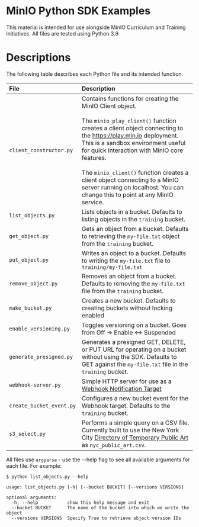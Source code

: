 # MinIO Python SDK Examples

This material is intended for use alongside MinIO Curriculum and Training
initiatives. All files are tested using Python 3.9

# Descriptions

The following table describes each Python file and its intended function. 

| File                     | Description |
| :---                     | :---        |
| `client_constructor.py`  | Contains functions for creating the MinIO Client object. <br><br>The `minio_play_client()` function creates a client object connecting to the https://play.min.io deployment. This is a sandbox environment useful for quick interaction with MinIO core features. <br><br>The `minio_client()` function creates a client object connecting to a MinIO server running on localhost. You can change this to point at any MinIO service. |
| `list_objects.py`        | Lists objects in a bucket. Defaults to listing objects in the `training` bucket. |
| `get_object.py`          | Gets an object from a bucket. Defaults to retrieving the `my-file.txt` object from the `training` bucket. |
| `put_object.py`          | Writes an object to a bucket. Defaults to writing the `my-file.txt` file to `training/my-file.txt` |
| `remove_object.py`       | Removes an object from a bucket. Defaults to removing the `my-file.txt` file from the `training` bucket.|
| `make_bucket.py`         | Creates a new bucket. Defaults to creating buckets without locking enabled |
| `enable_versioning.py`   | Toggles versioning on a bucket. Goes from Off -> Enable <-> Suspended |
| `generate_presigned.py`  | Generates a presigned GET, DELETE, or PUT URL for operating on a bucket without using the SDK. Defaults to GET against the `my-file.txt` file in the `training` bucket. |
| `webhook-server.py`      | Simple HTTP server for use as a [Webhook Notification Target](https://docs.min.io/minio/baremetal/monitoring/bucket-notifications/publish-events-to-webhook.html#minio-bucket-notifications-publish-webhook) |
| `create_bucket_event.py` | Configures a new bucket event for the Webhook target. Defaults to the `training` bucket. |
| `s3_select.py`           | Performs a simple query on a CSV file. Currently built to use the New York City [Directory of Temporary Public Art](https://data.cityofnewyork.us/Recreation/Directory-of-Temporary-Public-Art/zhrf-jnt6) as `nyc_public_art.csv`. |





All files use `argparse` - use the --help flag to see all available arguments for each file. For example:

```shell
$ python list_objects.py --help

usage: list_objects.py [-h] [--bucket BUCKET] [--versions VERSIONS]

optional arguments:
  -h, --help           show this help message and exit
  --bucket BUCKET      The name of the bucket into which we write the object
  --versions VERSIONS  Specify True to retrieve object version IDs
```